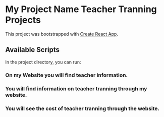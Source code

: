 # My Project Name Teacher Tranning Projects

This project was bootstrapped with [Create React App](https://github.com/facebook/create-react-app).

## Available Scripts

In the project directory, you can run:

### On my Website you will find teacher information.

### You will find information on teacher tranning through my website.

### You will see the cost of teacher tranning through the website.

